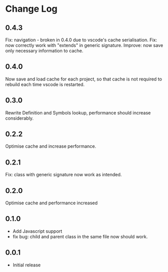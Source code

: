 # Change Log

## 0.4.3

Fix: navigation - broken in 0.4.0 due to vscode's cache serialisation.
Fix: now correctly work with "extends" in generic signature.
Improve: now save only necessary information to cache.

## 0.4.0

Now save and load cache for each project, so that cache is not required to rebuild each time vscode is restarted.

## 0.3.0

Rewrite Definition and Symbols lookup, performance should increase considerably.

## 0.2.2

Optimise cache and increase performance.

## 0.2.1

Fix: class with generic signature now work as intended.

## 0.2.0

Optimise cache and performance increased

## 0.1.0

* Add Javascript support
* fix bug: child and parent class in the same file now should work.

## 0.0.1

* Initial release
